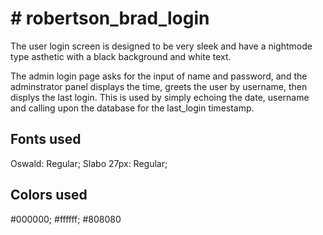 <h1> # robertson_brad_login </h1>

The user login screen is designed to be very sleek and have a nightmode type asthetic with a black background and white text.

The admin login page asks for the input of name and password, and the adminstrator panel displays the time, greets the user by username, then displys the last login. This is used by simply echoing the date, username and calling upon the database for the last_login timestamp.

<h2> Fonts used</h2>
Oswald: Regular;
Slabo 27px: Regular;

<h2> Colors used </h2>
#000000;
#ffffff;
#808080
